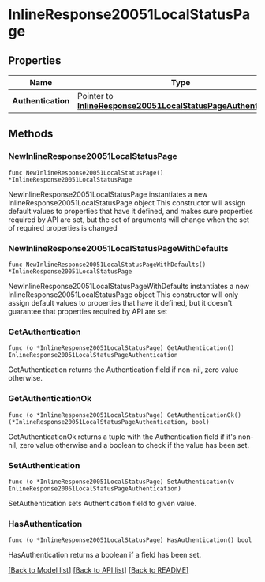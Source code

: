 # InlineResponse20051LocalStatusPage

## Properties

Name | Type | Description | Notes
------------ | ------------- | ------------- | -------------
**Authentication** | Pointer to [**InlineResponse20051LocalStatusPageAuthentication**](InlineResponse20051LocalStatusPageAuthentication.md) |  | [optional] 

## Methods

### NewInlineResponse20051LocalStatusPage

`func NewInlineResponse20051LocalStatusPage() *InlineResponse20051LocalStatusPage`

NewInlineResponse20051LocalStatusPage instantiates a new InlineResponse20051LocalStatusPage object
This constructor will assign default values to properties that have it defined,
and makes sure properties required by API are set, but the set of arguments
will change when the set of required properties is changed

### NewInlineResponse20051LocalStatusPageWithDefaults

`func NewInlineResponse20051LocalStatusPageWithDefaults() *InlineResponse20051LocalStatusPage`

NewInlineResponse20051LocalStatusPageWithDefaults instantiates a new InlineResponse20051LocalStatusPage object
This constructor will only assign default values to properties that have it defined,
but it doesn't guarantee that properties required by API are set

### GetAuthentication

`func (o *InlineResponse20051LocalStatusPage) GetAuthentication() InlineResponse20051LocalStatusPageAuthentication`

GetAuthentication returns the Authentication field if non-nil, zero value otherwise.

### GetAuthenticationOk

`func (o *InlineResponse20051LocalStatusPage) GetAuthenticationOk() (*InlineResponse20051LocalStatusPageAuthentication, bool)`

GetAuthenticationOk returns a tuple with the Authentication field if it's non-nil, zero value otherwise
and a boolean to check if the value has been set.

### SetAuthentication

`func (o *InlineResponse20051LocalStatusPage) SetAuthentication(v InlineResponse20051LocalStatusPageAuthentication)`

SetAuthentication sets Authentication field to given value.

### HasAuthentication

`func (o *InlineResponse20051LocalStatusPage) HasAuthentication() bool`

HasAuthentication returns a boolean if a field has been set.


[[Back to Model list]](../README.md#documentation-for-models) [[Back to API list]](../README.md#documentation-for-api-endpoints) [[Back to README]](../README.md)


